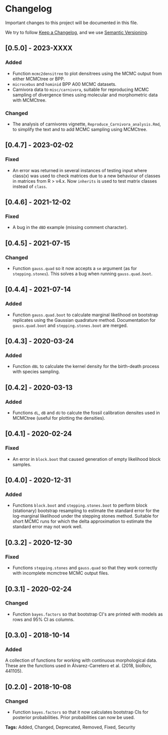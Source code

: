 # Changelog
Important changes to this project will be documented in this file.

We try to follow [Keep a Changelog](https://keepachangelog.com/en/1.0.0/),
and we use [Semantic Versioning](https://semver.org/spec/v2.0.0.html).

## [0.5.0] - 2023-XXXX
### Added
- Function `mcmc2densitree` to plot densitrees using the MCMC output from either
MCMCtree or BPP.
- `microcebus` and `hominid` BPP A00 MCMC datasets.
- Carnivora data to `misc/carnivora`, suitable for reproducing MCMC sampling 
of divergence times using molecular and morphometric data with MCMCtree.

### Changed
- The analysis of carnivores vignette, `Reproduce_Carnivora_analysis.Rmd`, to 
simplify the text and to add MCMC sampling using MCMCtree.

## [0.4.7] - 2023-02-02
### Fixed
- An error was returned in several instances of testing input where class(x) 
was used to check matrices due to a new behaviour of classes in matrices from 
R > v4.x. Now `inherits` is used to test matrix classes instead of `class`.

## [0.4.6] - 2021-12-02
### Fixed
- A bug in the `dBD` example (missing comment character). 

## [0.4.5] - 2021-07-15
### Changed
- Function `gauss.quad` so it now accepts a `se` argument (as for 
`stepping.stones`). This solves a bug when running `gauss.quad.boot`.

## [0.4.4] - 2021-07-14
### Added
- Function `gauss.quad.boot` to calculate marginal likelihood on bootstrap
replicates using the Gaussian quadrature method. Documentation for
`gauss.quad.boot` and `stepping.stones.boot` are merged.

## [0.4.3] - 2020-03-24
### Added
- Function `dBL` to calculate the kernel density for the birth-death process
with species sampling.

## [0.4.2] - 2020-03-13
### Added
- Functions `dL`, `dB` and `dU` to calcute the fossil calibration densites used
in MCMCtree (useful for plotting the densities).

## [0.4.1] - 2020-02-24
### Fixed
- An error in `block.boot` that caused generation of empty likelihood block 
samples.

## [0.4.0] - 2020-12-31
### Added 
- Functions `block.boot` and `stepping.stones.boot` to perform block (stationary)
bootstrap resampling to estimate the standard error for the log-marginal 
likelihood under the stepping stones method. Suitable for short MCMC runs for
which the delta approximation to estimate the standard error may not work well.

## [0.3.2] - 2020-12-30
### Fixed
- Functions `stepping.stones` and `gauss.quad` so that they work correctly 
with incomplete mcmctree MCMC output files.

## [0.3.1] - 2020-02-24
### Changed
- Function `bayes.factors` so that bootstrap CI's are printed with models as
rows and 95% CI as columns.

## [0.3.0] - 2018-10-14
### Added
A collection of functions for working with continuous morphological data. These
are the functions used in Álvarez-Carretero et al. (2018, bioRxiv, 441105).

## [0.2.0] - 2018-10-08
### Changed
- Function `bayes.factors` so that it now calculates bootstrap CIs for posterior
probabilities. Prior probabilities can now be used.

**Tags:** Added, Changed, Deprecated, Removed, Fixed, Security
